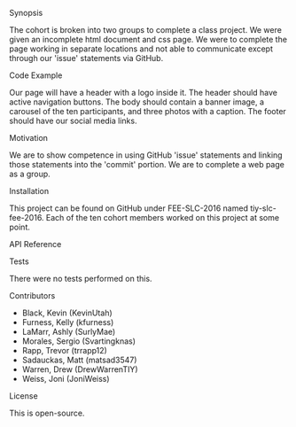 Synopsis

The cohort is broken into two groups to complete a class project.  We were given an incomplete html document and css page.  We were to complete the page working in separate locations and not able to communicate except through our 'issue' statements via GitHub.



Code Example

Our page will have a header with a logo inside it.  The header should have active navigation buttons.  The body should contain a banner image, a carousel of the ten participants, and three photos with a caption.  The footer should have our social media links.



Motivation

We are to show competence in using GitHub 'issue' statements and linking those statements into the 'commit' portion.  We are to complete a web page as a group.



Installation

This project can be found on GitHub under FEE-SLC-2016 named tiy-slc-fee-2016.  Each of the ten cohort members worked on this project at some point.

API Reference



Tests

There were no tests performed on this.


Contributors

- Black, Kevin (KevinUtah)
- Furness, Kelly (kfurness)
- LaMarr, Ashly (SurlyMae)
- Morales, Sergio (Svartingknas)
- Rapp, Trevor (trrapp12)
- Sadauckas, Matt (matsad3547)
- Warren, Drew (DrewWarrenTIY)
- Weiss, Joni (JoniWeiss)



License

This is open-source.
